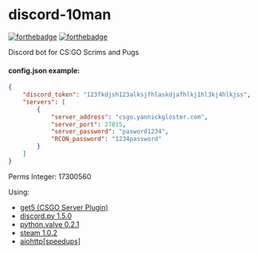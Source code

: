 # discord-10man

[//]: # (https://forthebadge.com/)

[![forthebadge](https://forthebadge.com/images/badges/made-with-python.svg)](https://forthebadge.com) [![forthebadge](https://forthebadge.com/images/badges/gluten-free.svg)](https://forthebadge.com)

Discord bot for CS:GO Scrims and Pugs

#### config.json example:
```json
{
    "discord_token": "123fkdjsh123alksjfhlaskdjafhlkj1hl3kj4hlkjss",
    "servers": [
        {
            "server_address": "csgo.yannickgloster.com",
            "server_port": 27015,
            "server_password": "pasword1234",
            "RCON_password": "1234password"
        }
    ]
}
```

Perms Integer: 17300560

Using:
- [get5 (CSGO Server Plugin)](https://github.com/splewis/get5)
- [discord.py 1.5.0](https://pypi.org/project/discord.py/)
- [python.valve 0.2.1](https://pypi.org/project/python-valve/)
- [steam 1.0.2](https://steam.readthedocs.io/en/stable/intro.html#)
- [aiohttp[speedups]](https://docs.aiohttp.org/en/stable/index.html#aiohttp-installation)
